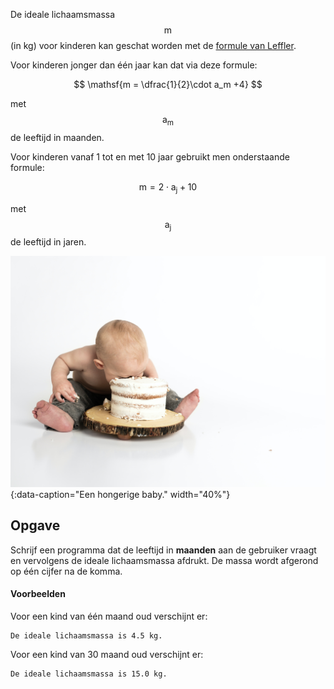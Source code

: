 De ideale lichaamsmassa $$\mathsf{m}$$ (in kg) voor kinderen kan geschat worden met de <a href="https://en.wikipedia.org/wiki/Human_body_weight#cite_note-Ped09-1">formule van Leffler</a>.

Voor kinderen jonger dan één jaar kan dat via deze formule:

$$
\mathsf{m = \dfrac{1}{2}\cdot a_m +4}
$$

met $$\mathsf{a_m}$$ de leeftijd in maanden.

Voor kinderen vanaf 1 tot en met 10 jaar gebruikt men onderstaande formule:

$$
\mathsf{m = 2 \cdot a_j+10}
$$

met $$\mathsf{a_j}$$ de leeftijd in jaren.

![Een hongerige baby.](media/henley-design-studio.jpg "Afbeelding door Henley Design Studio op Unsplash."){:data-caption="Een hongerige baby." width="40%"}

## Opgave
Schrijf een programma dat de leeftijd in **maanden** aan de gebruiker vraagt en vervolgens de ideale lichaamsmassa afdrukt. De massa wordt afgerond op één cijfer na de komma.

#### Voorbeelden
Voor een kind van één maand oud verschijnt er:
```
De ideale lichaamsmassa is 4.5 kg.
```

Voor een kind van 30 maand oud verschijnt er:
```
De ideale lichaamsmassa is 15.0 kg.
```
